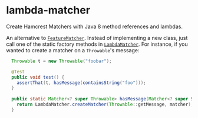 # lambda-matcher
Create Hamcrest Matchers with Java 8 method references and lambdas.

An alternative to [`FeatureMatcher`](http://hamcrest.org/JavaHamcrest/javadoc/1.3/org/hamcrest/FeatureMatcher.html). Instead of implementing a new class, just call one of the static factory methods in [`LambdaMatcher`](src/main/java/name/falgout/jeffrey/testing/LambdaMatcher.java). For instance, if you wanted to create a matcher on a `Throwable`'s message:
```java
  Throwable t = new Throwable("foobar");

  @Test
  public void test() {
    assertThat(t, hasMessage(containsString("foo")));
  }
  
  public static Matcher<? super Throwable> hasMessage(Matcher<? super String> matcher) {
  	return LambdaMatcher.createMatcher(Throwable::getMessage, matcher);
  }
```
